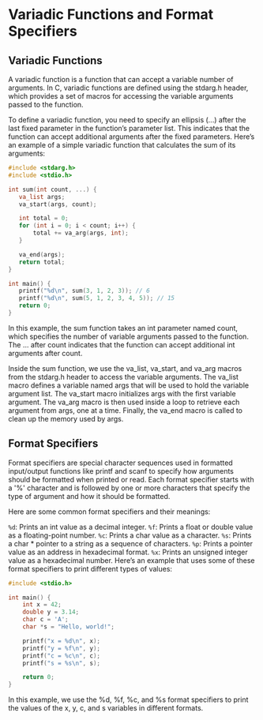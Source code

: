 # Variadic Functions and Format Specifiers
## Variadic Functions
A variadic function is a function that can accept a variable number of arguments. In C, variadic functions are defined using the stdarg.h header, which provides a set of macros for accessing the variable arguments passed to the function.

To define a variadic function, you need to specify an ellipsis (...) after the last fixed parameter in the function’s parameter list. This indicates that the function can accept additional arguments after the fixed parameters. Here’s an example of a simple variadic function that calculates the sum of its arguments:
 ```c
#include <stdarg.h>
#include <stdio.h>

int sum(int count, ...) {
    va_list args;
    va_start(args, count);

    int total = 0;
    for (int i = 0; i < count; i++) {
        total += va_arg(args, int);
    }

    va_end(args);
    return total;
}

int main() {
    printf("%d\n", sum(3, 1, 2, 3)); // 6
    printf("%d\n", sum(5, 1, 2, 3, 4, 5)); // 15
    return 0;
}
```

In this example, the sum function takes an int parameter named count, which specifies the number of variable arguments passed to the function. The ... after count indicates that the function can accept additional int arguments after count.

Inside the sum function, we use the va_list, va_start, and va_arg macros from the stdarg.h header to access the variable arguments. The va_list macro defines a variable named args that will be used to hold the variable argument list. The va_start macro initializes args with the first variable argument. The va_arg macro is then used inside a loop to retrieve each argument from args, one at a time. Finally, the va_end macro is called to clean up the memory used by args.

## Format Specifiers
Format specifiers are special character sequences used in formatted input/output functions like printf and scanf to specify how arguments should be formatted when printed or read. Each format specifier starts with a '%' character and is followed by one or more characters that specify the type of argument and how it should be formatted.

Here are some common format specifiers and their meanings:

`%d`: Prints an int value as a decimal integer.
`%f`: Prints a float or double value as a floating-point number.
`%c`: Prints a char value as a character.
`%s`: Prints a char * pointer to a string as a sequence of characters.
`%p`: Prints a pointer value as an address in hexadecimal format.
`%x`: Prints an unsigned integer value as a hexadecimal number.
Here’s an example that uses some of these format specifiers to print different types of values:
```c
#include <stdio.h>

int main() {
    int x = 42;
    double y = 3.14;
    char c = 'A';
    char *s = "Hello, world!";

    printf("x = %d\n", x);
    printf("y = %f\n", y);
    printf("c = %c\n", c);
    printf("s = %s\n", s);

    return 0;
}
```
In this example, we use the %d, %f, %c, and %s format specifiers to print the values of the x, y, c, and s variables in different formats.
